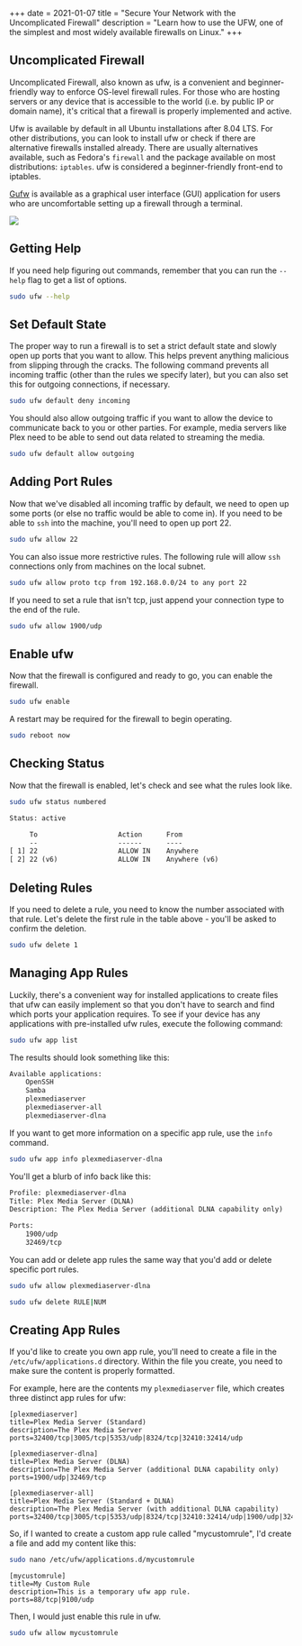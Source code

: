 +++
date = 2021-01-07
title = "Secure Your Network with the Uncomplicated Firewall"
description = "Learn how to use the UFW, one of the simplest and most widely available firewalls on Linux."
+++

## Uncomplicated Firewall

Uncomplicated Firewall, also known as ufw, is a convenient and beginner-friendly way to enforce OS-level firewall rules. For those who are hosting servers or any device that is accessible to the world (i.e. by public IP or domain name), it's critical that a firewall is properly implemented and active.

Ufw is available by default in all Ubuntu installations after 8.04 LTS. For other distributions, you can look to install ufw or check if there are alternative firewalls installed already. There are usually alternatives available, such as Fedora's `firewall` and the package available on most distributions: `iptables`. ufw is considered a beginner-friendly front-end to iptables.

[Gufw](https://gufw.org) is available as a graphical user interface (GUI) application for users who are uncomfortable setting up a firewall through a terminal.

![](https://img.cleberg.io/blog/20210107-secure-your-network-with-the-uncomplicated-firewall/gufw.png)

## Getting Help

If you need help figuring out commands, remember that you can run the `--help` flag to get a list of options.

```bash
sudo ufw --help
```

## Set Default State

The proper way to run a firewall is to set a strict default state and slowly open up ports that you want to allow. This helps prevent anything malicious from slipping through the cracks. The following command prevents all incoming traffic (other than the rules we specify later), but you can also set this for outgoing connections, if necessary.

```bash
sudo ufw default deny incoming
```

You should also allow outgoing traffic if you want to allow the device to communicate back to you or other parties. For example, media servers like Plex need to be able to send out data related to streaming the media.

```bash
sudo ufw default allow outgoing
```

## Adding Port Rules

Now that we've disabled all incoming traffic by default, we need to open up some ports (or else no traffic would be able to come in). If you need to be able to `ssh` into the machine, you'll need to open up port 22.

```bash
sudo ufw allow 22
```

You can also issue more restrictive rules. The following rule will allow `ssh` connections only from machines on the local subnet.

```bash
sudo ufw allow proto tcp from 192.168.0.0/24 to any port 22
```

If you need to set a rule that isn't tcp, just append your connection type to the end of the rule.

```bash
sudo ufw allow 1900/udp
```

## Enable ufw

Now that the firewall is configured and ready to go, you can enable the firewall.

```bash
sudo ufw enable
```

A restart may be required for the firewall to begin operating.

```bash
sudo reboot now
```

## Checking Status

Now that the firewall is enabled, let's check and see what the rules look like.

```bash
sudo ufw status numbered
```

```txt
Status: active

     To                    Action      From
     --                    ------      ----
[ 1] 22                    ALLOW IN    Anywhere
[ 2] 22 (v6)               ALLOW IN    Anywhere (v6)
```

## Deleting Rules

If you need to delete a rule, you need to know the number associated with that rule. Let's delete the first rule in the table above - you'll be asked to confirm the deletion.

```bash
sudo ufw delete 1
```

## Managing App Rules

Luckily, there's a convenient way for installed applications to create files that ufw can easily implement so that you don't have to search and find which ports your application requires. To see if your device has any applications with pre-installed ufw rules, execute the following command:

```bash
sudo ufw app list
```

The results should look something like this:

```txt
Available applications:
    OpenSSH
    Samba
    plexmediaserver
    plexmediaserver-all
    plexmediaserver-dlna
```

If you want to get more information on a specific app rule, use the `info` command.

```bash
sudo ufw app info plexmediaserver-dlna
```

You'll get a blurb of info back like this:

```txt
Profile: plexmediaserver-dlna
Title: Plex Media Server (DLNA)
Description: The Plex Media Server (additional DLNA capability only)

Ports:
    1900/udp
    32469/tcp
```

You can add or delete app rules the same way that you'd add or delete specific port rules.

```bash
sudo ufw allow plexmediaserver-dlna
```

```bash
sudo ufw delete RULE|NUM
```

## Creating App Rules

If you'd like to create you own app rule, you'll need to create a file in the `/etc/ufw/applications.d` directory. Within the file you create, you need to make sure the content is properly formatted.

For example, here are the contents my `plexmediaserver` file, which creates three distinct app rules for ufw:

```config
[plexmediaserver]
title=Plex Media Server (Standard)
description=The Plex Media Server
ports=32400/tcp|3005/tcp|5353/udp|8324/tcp|32410:32414/udp

[plexmediaserver-dlna]
title=Plex Media Server (DLNA)
description=The Plex Media Server (additional DLNA capability only)
ports=1900/udp|32469/tcp

[plexmediaserver-all]
title=Plex Media Server (Standard + DLNA)
description=The Plex Media Server (with additional DLNA capability)
ports=32400/tcp|3005/tcp|5353/udp|8324/tcp|32410:32414/udp|1900/udp|32469/tcp
```

So, if I wanted to create a custom app rule called "mycustomrule", I'd create a file and add my content like this:

```bash
sudo nano /etc/ufw/applications.d/mycustomrule
```

```config
[mycustomrule]
title=My Custom Rule
description=This is a temporary ufw app rule.
ports=88/tcp|9100/udp
```

Then, I would just enable this rule in ufw.

```bash
sudo ufw allow mycustomrule
```
